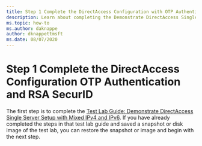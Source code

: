 ```yaml
---
title: Step 1 Complete the DirectAccess Configuration with OTP Authentication
description: Learn about completing the Demonstrate DirectAccess Single Server Setup with Mixed IPv4 and IPv6 test lab guide.
ms.topic: how-to
ms.author: daknappe
author: dknappettmsft
ms.date: 08/07/2020
---
```


# Step 1 Complete the DirectAccess Configuration OTP Authentication and RSA SecurID

The first step is to complete the [Test Lab Guide: Demonstrate DirectAccess Single Server Setup with Mixed IPv4 and IPv6](https://go.microsoft.com/fwlink/p/?LinkId=237004). If you have already completed the steps in that test lab guide and saved a snapshot or disk image of the test lab, you can restore the snapshot or image and begin with the next step.



